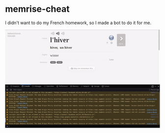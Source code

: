 # memrise-cheat
I didn't want to do my French homework, so I made a bot to do it for me.

![](gif.gif)
